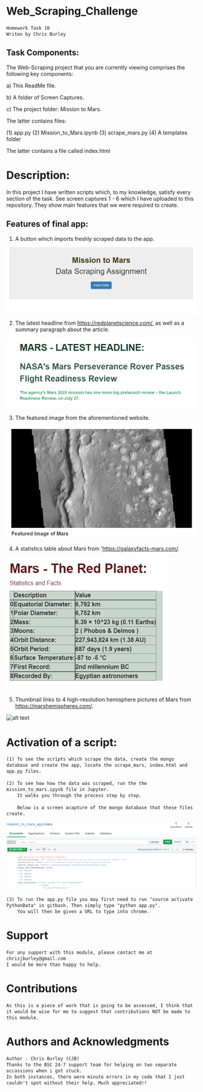 # Web_Scraping_Challenge

    Homework Task 10
    Writen by Chris Burley

## Task Components:

The Web-Scraping project that you are currently viewing comprises the following key components:

a) This ReadMe file.

b) A folder of Screen Captures.

c) The project folder: Mission to Mars.

The latter contains files:

(1) app.py      (2) Mission_to_Mars.ipynb       (3) scrape_mars.py       (4) A templates folder

The latter contains a file called index.html
  
# Description:

In this project I have written scripts which, to my knowledge, satisfy every section of the task. 
See screen captures 1 - 6 which I have uploaded to this repository. They show main features that we were required to create.

## Features of final app:

1) A button which imports freshly scraped data to the app.

![alt text](Screen_Captures/Screen_Capture_1-Data_Import_Button.png)

2) The latest headline from https://redplanetscience.com/, as well as a summary paragraph about the article.

![alt text](Screen_Captures/Screen_Capture_2-Headline_and_Article.png)

3) The featured image from the aforementioned website.

![alt text](Screen_Captures/Screen_Capture_3-Featured_Image.png)

4) A statistics table about Mars from 'https://galaxyfacts-mars.com/.

![alt text](Screen_Captures/Screen_Capture_4-Statistics_Table.png)

5) Thumbnail links to 4 high-resolution hemisphere pictures of Mars from https://marshemispheres.com/.

![alt text](Screen_Captures/Screen_Capture_5-Hemisphere_Thumbnails.png)

# Activation of a script:

    (1) To see the scripts which scrape the data, create the mongo database and create the app, locate the scrape_mars, index.html and app.py files. 
 
	(2) To see how how the data was scraped, run the the mission_to_mars.ipynb file in Jupyter.
        It walks you through the process step by step.

        Below is a screen acapture of the mongo database that these files create.

![alt text](Screen_Captures/Screen_Capture_6-Mongo_DB.png)

    (3) To run the app.py file you may first need to run "source activate PythonData" in gitbash. Then simply type "python app.py".
        You will then be given a URL to type into chrome.
     
# Support

    For any support with this module, please contact me at chrisjburley@gmail.com
    I would be more than happy to help.

# Contributions

    As this is a piece of work that is going to be assessed, I think that it would be wise for me to suggest that contributions NOT be made to this module.

# Authors and Acknowledgments

    Author - Chris Burley (CJB)
    Thanks to the BSC 24-7 support team for helping on two separate occassions when i got stuck.
    In both instances, there were minute errors in my code that I just couldn't spot without their help. Much appreciated!! 
